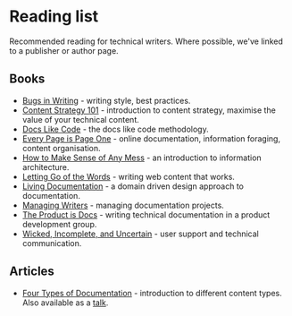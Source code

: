 # Reading list

Recommended reading for technical writers. Where possible, we've linked to a publisher or author page. 

## Books

* [Bugs in Writing](https://www.goodreads.com/book/show/601222.Bugs_in_Writing) - writing style, best practices.
* [Content Strategy 101](https://contentstrategy101.com/) - introduction to content strategy, maximise the value of your technical content.
* [Docs Like Code](https://www.docslikecode.com/book/) - the docs like code methodology.
* [Every Page is Page One](https://everypageispageone.com/the-book/) - online documentation, information foraging, content organisation.
* [How to Make Sense of Any Mess](http://www.howtomakesenseofanymess.com/) - an introduction to information architecture.
* [Letting Go of the Words](https://www.goodreads.com/book/show/1135441.Letting_Go_of_the_Words) - writing web content that works.
* [Living Documentation](https://www.goodreads.com/book/show/26865837-living-documentation-by-design-with-domain-driven-design) - a domain driven design approach to documentation.
* [Managing Writers](https://www.goodreads.com/book/show/6322901-managing-writers) - managing documentation projects.
* [The Product is Docs](https://www.splunk.com/en_us/blog/splunklife/the-product-is-docs.html) - writing technical documentation in a product development group.
* [Wicked, Incomplete, and Uncertain](https://www.goodreads.com/book/show/37864792-wicked-incomplete-and-uncertain) - user support and technical communication.

## Articles

* [Four Types of Documentation](https://www.divio.com/blog/documentation/) - introduction to different content types. Also available as a [talk](https://www.writethedocs.org/videos/eu/2017/the-four-kinds-of-documentation-and-why-you-need-to-understand-what-they-are-daniele-procida/).



